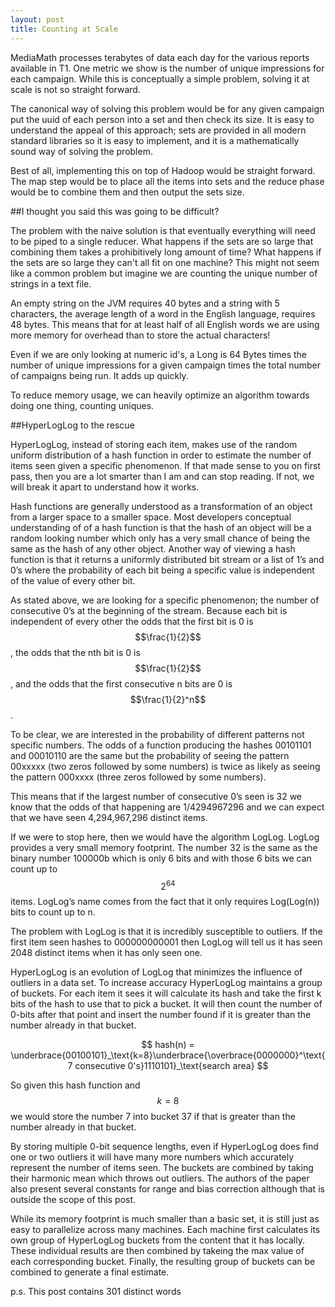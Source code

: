 ```yaml
---
layout: post
title: Counting at Scale
---
```


MediaMath processes terabytes of data each day for the various reports available in T1. One metric we show is the number of unique impressions for each campaign. While this is conceptually a simple problem, solving it at scale is not so straight forward. 

The canonical way of solving this problem would be for any given campaign put the uuid of each person into a set and then check its size. It is easy to understand the appeal of this approach; sets are provided in all modern standard libraries so it is easy to implement, and it is a mathematically sound way of solving the problem. 

Best of all, implementing this on top of Hadoop would be straight forward. The map step would be to place all the items into sets and the reduce phase would be to combine them and then output the sets size. 

##I thought you said this was going to be difficult?

The problem with the naive solution is that eventually everything will need to be piped to a single reducer. What happens if the sets are so large that combining them takes a prohibitively long amount of time? What happens if the sets are so large they can't all fit on one machine? This might not seem like a common problem but imagine we are counting the unique number of strings in a text file. 

An empty string on the JVM requires 40 bytes and a string with 5 characters, the average length of a word in the English language, requires 48 bytes. This means that for at least half of all English words we are using more memory for overhead than to store the actual characters! Even if we are only looking at numeric id's, a Long is 64 Bytes times the number of unique impressions for a given campaign times the total number of campaigns being run. It adds up quickly.  To reduce memory usage, we can heavily optimize an algorithm towards doing one thing, counting uniques. 

##HyperLogLog to the rescueHyperLogLog, instead of storing each item, makes use of the random uniform distribution of a hash function in order to estimate the number of items seen given a specific phenomenon. If that made sense to you on first pass, then you are a lot smarter than I am and can stop reading. If not, we will break it apart to understand how it works. Hash functions are generally understood as a transformation of an object from a larger space to a smaller space. Most developers conceptual understanding of of a hash function is that the hash of an object will be a random looking number which only has a very small chance of being the same as the hash of any other object. Another way of viewing a hash function is that it returns a uniformly distributed bit stream or a list of 1’s and 0’s where the probability of each bit being a specific value is independent of the value of every other bit. As stated above, we are looking for a specific phenomenon; the number of consecutive 0’s at the beginning of the stream. Because each bit is independent of every other the odds that the first bit is 0 is $$\frac{1}{2}$$, the odds that the nth bit is 0 is $$\frac{1}{2}$$, and the odds that the first consecutive n bits are 0 is $$\frac{1}{2}^n$$. To be clear, we are interested in the probability of different patterns not specific numbers. The odds of a function producing the hashes 00101101 and 00010110 are the same but the probability of seeing the pattern 00xxxxx (two zeros followed by some numbers) is twice as likely as seeing the pattern 000xxxx (three zeros followed by some numbers).  This means that if the largest number of consecutive 0’s seen is 32 we know that the odds of that happening are 1/4294967296 and we can expect that we have seen 4,294,967,296 distinct items. If we were to stop here, then we would have the algorithm LogLog. LogLog provides a very small memory footprint. The number 32 is the same as the binary number 100000b which is only 6 bits and with those 6 bits we can count up to $$2^64$$ items. LogLog’s name comes from the fact that it only requires Log(Log(n)) bits to count up to n. The problem with LogLog is that it is incredibly susceptible to outliers. If the first item seen hashes to 000000000001 then LogLog will tell us it has seen 2048 distinct items when it has only seen one. HyperLogLog is an evolution of LogLog that minimizes the influence of outliers in a data set. To increase accuracy HyperLogLog maintains a group of buckets. For each item it sees it will calculate its hash and take the first k bits of the hash to use that to pick a bucket. It will then count the number of 0-bits after that point and insert the number found if it is greater than the number already in that bucket. $$
hash(n) = \underbrace{00100101}_\text{k=8}\underbrace{\overbrace{0000000}^\text{7 consecutive 0's}1110101}_\text{search area}
$$

So given this hash function and $$k = 8$$ we would store the number 7 into bucket 37 if that is greater than the number already in that bucket. 

By storing multiple 0-bit sequence lengths, even if HyperLogLog does find one or two outliers it will have many more numbers which accurately represent the number of items seen. The buckets are combined by taking their harmonic mean which throws out outliers. The authors of the paper also present several constants for range and bias correction although that is outside the scope of this post.    While its memory footprint is much smaller than a basic set, it is still just as easy to parallelize across many machines. Each machine first calculates its own group of HyperLogLog buckets from the content that it has locally. These individual results are then combined by takeing the max value of each corresponding bucket. Finally, the resulting group of buckets can be combined to generate a final estimate.    p.s. This post contains 301 distinct words